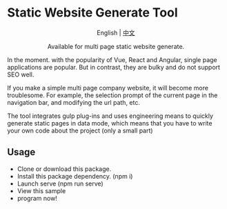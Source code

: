# Static Website Generate Tool

<p align="center">
  <span>English</span> |
  <a href="https://github.com/john_soul/SWG_Tool/tree/master/lang/zh/readme.md">中文</a>
</p>
<p align="center">
 Available for multi page static website generate.
</p>
<p>
In the moment. with the popularity of Vue, React and Angular, single page applications are popular. But in contrast, they are bulky and do not support SEO well.
</p>

<p>
If you make a simple multi page company website, it will become more troublesome. For example, the selection prompt of the current page in the navigation bar, and modifying the url path, etc.
</p>

<p>
The tool integrates gulp plug-ins and uses engineering means to quickly generate static pages in data mode, which means that you have to write your own code about the project (only a small part)
</p>

## Usage

- Clone or download this package.
- Install this package dependency. (npm i)
- Launch serve (npm run serve)
- View this sample
- program now!
